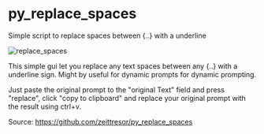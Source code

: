 # py_replace_spaces
Simple script to replace spaces between {..} with a underline

![replace_spaces](https://github.com/user-attachments/assets/efbf9b8b-ddf3-4afe-b681-dedc74a06773)

This simple gui let you replace any text spaces between any {..} with a underline sign.
Might by useful for dynamic prompts for dynamic prompting.

Just paste the original prompt to the "original Text" field and press "replace", click "copy to clipboard" and replace your original prompt with the result using ctrl+v.

Source: https://github.com/zeittresor/py_replace_spaces
